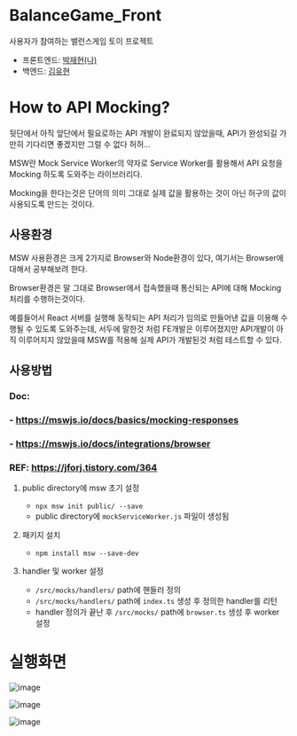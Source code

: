 # BalanceGame_Front

사용자가 참여하는 밸런스게임 토이 프로젝트

-   프론트엔드: [박재현(나)](https://github.com/jh0152park)
-   백엔드: [김유현](https://github.com/Yuhyeon0516)

# How to API Mocking?

뒷단에서 아직 앞단에서 필요로하는 API 개발이 완료되지 않았을때, API가 완성되길 가만히 기다리면 좋겠지만 그럴 수 없다 허허...

MSW란 Mock Service Worker의 약자로 Service Worker를 활용해서 API 요청을 Mocking 하도록 도와주는 라이브러리다.

Mocking을 한다는것은 단어의 의미 그대로 실제 값을 활용하는 것이 아닌 허구의 값이 사용되도록 만드는 것이다.

## 사용환경

MSW 사용환경은 크게 2가지로 Browser와 Node환경이 있다, 여기서는 Browser에 대해서 공부해보려 한다.

Browser환경은 말 그대로 Browser에서 접속했을때 통신되는 API에 대해 Mocking 처리를 수행하는것이다.

예를들어서 React 서버를 실행해 동작되는 API 처리가 임의로 만들어낸 값을 이용해 수행될 수 있도록 도와주는데,
서두에 말한것 처럼 FE개발은 이루어졌지만 API개발이 아직 이루어지지 않았을때 MSW를 적용해 실제 API가 개발된것 처럼 테스트할 수 있다.

## 사용방법

### Doc:

### - https://mswjs.io/docs/basics/mocking-responses

### - https://mswjs.io/docs/integrations/browser

### REF: https://jforj.tistory.com/364

1. public directory에 msw 초기 설정

    - `npx msw init public/ --save`
    - public directory에 `mockServiceWorker.js` 파일이 생성됨

2. 패키지 설치

    - `npm install msw --save-dev`

3. handler 및 worker 설정
    - `/src/mocks/handlers/` path에 핸들러 정의
    - `/src/mocks/handlers/` path에 `index.ts` 생성 후 정의한 handler를 리턴
    - handler 정의가 끝난 후 `/src/mocks/` path에 `browser.ts` 생성 후 worker 설정


# 실행화면
![image](https://github.com/jh0152park/BalanceGame_Front/assets/118165975/91458fd2-984f-4769-92a6-3d9967540e7a)

![image](https://github.com/jh0152park/BalanceGame_Front/assets/118165975/15c0d294-22c0-45af-9edd-2418461641e7)

![image](https://github.com/jh0152park/BalanceGame_Front/assets/118165975/0927c48f-b218-4630-905e-95f755efe897)
